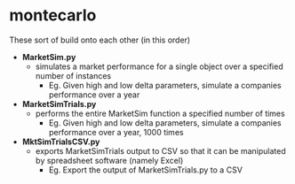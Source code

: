 # montecarlo

These sort of build onto each other (in this order)

* <b>MarketSim.py</b>
  * simulates a market performance for a single object over a specified number of instances
    * Eg. Given high and low delta parameters, simulate a companies performance over a year
* <b>MarketSimTrials.py</b>
  * performs the entire MarketSim function a specified number of times
    * Eg. Given high and low delta parameters, simulate a companies performance over a year, 1000 times
 * <b>MktSimTrialsCSV.py</b>
   * exports MarketSimTrials output to CSV so that it can be manipulated by spreadsheet software (namely Excel)
     * Eg. Export the output of MarketSimTrials.py to a CSV
  
